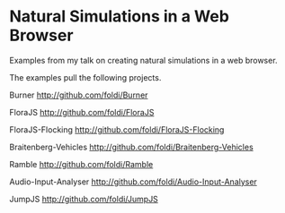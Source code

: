 Natural Simulations in a Web Browser
======

Examples from my talk on creating natural simulations in a web browser.

The examples pull the following projects.

Burner
http://github.com/foldi/Burner

FloraJS
http://github.com/foldi/FloraJS

FloraJS-Flocking
http://github.com/foldi/FloraJS-Flocking

Braitenberg-Vehicles
http://github.com/foldi/Braitenberg-Vehicles

Ramble
http://github.com/foldi/Ramble

Audio-Input-Analyser
http://github.com/foldi/Audio-Input-Analyser

JumpJS
http://github.com/foldi/JumpJS